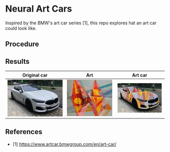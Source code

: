# Neural Art Cars
Inspired by the BMW's art car series [1], this repo explores hat an art car could look like.

## Procedure


## Results
| Original car| Art | Art car |
|:-------------------------:|:-------------------------:|:-------------------------:|
|<img width="1604" src="https://github.com/giovannicampa/neural_art_cars/blob/master/images/subjects/bmw.jpeg"> | <img width="1604" src="https://github.com/giovannicampa/neural_art_cars/blob/master/images/styles/bauhaus.jpeg"> | <img width="1604" src="https://github.com/giovannicampa/neural_art_cars/blob/master/images/output/bauhaus_car.png"> |


## References
- [1] https://www.artcar.bmwgroup.com/en/art-car/
